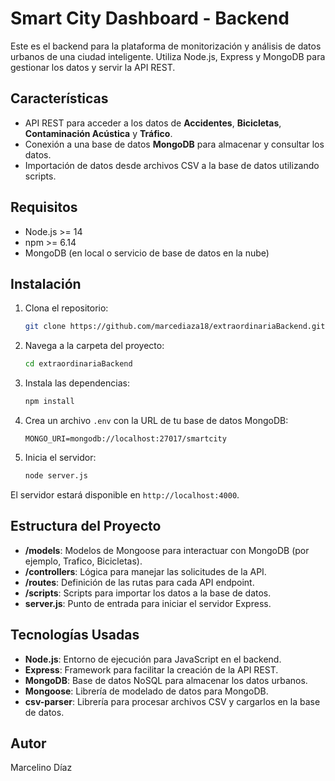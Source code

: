 
# Smart City Dashboard - Backend

Este es el backend para la plataforma de monitorización y análisis de datos urbanos de una ciudad inteligente. Utiliza Node.js, Express y MongoDB para gestionar los datos y servir la API REST.

## Características

- API REST para acceder a los datos de **Accidentes**, **Bicicletas**, **Contaminación Acústica** y **Tráfico**.
- Conexión a una base de datos **MongoDB** para almacenar y consultar los datos.
- Importación de datos desde archivos CSV a la base de datos utilizando scripts.

## Requisitos

- Node.js >= 14
- npm >= 6.14
- MongoDB (en local o servicio de base de datos en la nube)

## Instalación

1. Clona el repositorio:

   ```bash
   git clone https://github.com/marcediaza18/extraordinariaBackend.git
   ```

2. Navega a la carpeta del proyecto:

   ```bash
   cd extraordinariaBackend
   ```

3. Instala las dependencias:

   ```bash
   npm install
   ```

4. Crea un archivo `.env` con la URL de tu base de datos MongoDB:

   ```
   MONGO_URI=mongodb://localhost:27017/smartcity
   ```

5. Inicia el servidor:

   ```bash
   node server.js
   ```

El servidor estará disponible en `http://localhost:4000`.

## Estructura del Proyecto

- **/models**: Modelos de Mongoose para interactuar con MongoDB (por ejemplo, Trafico, Bicicletas).
- **/controllers**: Lógica para manejar las solicitudes de la API.
- **/routes**: Definición de las rutas para cada API endpoint.
- **/scripts**: Scripts para importar los datos a la base de datos.
- **server.js**: Punto de entrada para iniciar el servidor Express.

## Tecnologías Usadas

- **Node.js**: Entorno de ejecución para JavaScript en el backend.
- **Express**: Framework para facilitar la creación de la API REST.
- **MongoDB**: Base de datos NoSQL para almacenar los datos urbanos.
- **Mongoose**: Librería de modelado de datos para MongoDB.
- **csv-parser**: Librería para procesar archivos CSV y cargarlos en la base de datos.

## Autor

Marcelino Díaz
